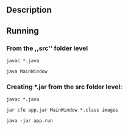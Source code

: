 ## Description

## Running

### From the ,,src'' folder level
`javac *.java`

`java MainWindow`

### Creating *.jar from the src folder level:

`javac *.java`

`jar cfe app.jar MainWindow *.class images`

`java -jar app.run`